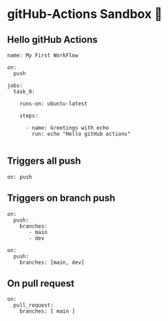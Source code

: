 # gitHub-Actions Sandbox 🧪 

## Hello gitHub Actions
```
name: My First WorkFlow

on:
  push
       
jobs:
  task_0:
  
    runs-on: ubuntu-latest

    steps:
 
      - name: Greetings with echo
        run: echo "Hello gitHub actions"
      

```


## Triggers all push
```
on: push
```

## Triggers on branch push
```
on:
  push:
    branches:
       - main
       - dev

```
```
on:
  push:
    branches: [main, dev]

```
## On pull request
```
on:
  pull_request:
    branches: [ main ]
```
